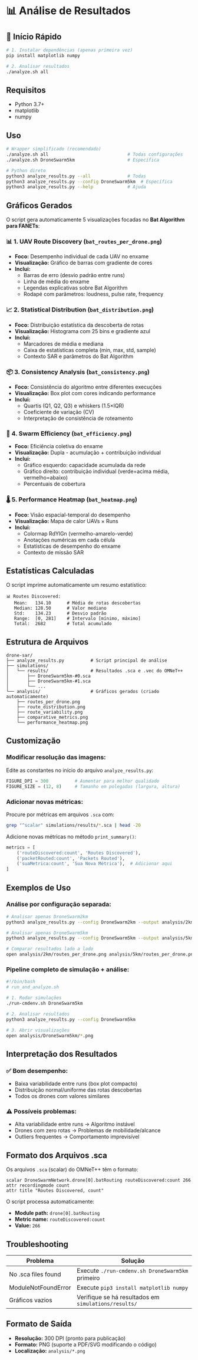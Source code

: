# 📊 Análise de Resultados

## 🚀 Início Rápido

```bash
# 1. Instalar dependências (apenas primeira vez)
pip install matplotlib numpy

# 2. Analisar resultados
./analyze.sh all
```

## Requisitos

- Python 3.7+
- matplotlib
- numpy

## Uso

```bash
# Wrapper simplificado (recomendado)
./analyze.sh all                              # Todas configurações
./analyze.sh DroneSwarm5km                    # Específica

# Python direto
python3 analyze_results.py --all              # Todas
python3 analyze_results.py --config DroneSwarm5km  # Específica
python3 analyze_results.py --help             # Ajuda
```

## Gráficos Gerados

O script gera automaticamente 5 visualizações focadas no **Bat Algorithm para FANETs**:

### 📊 1. **UAV Route Discovery** (`bat_routes_per_drone.png`)
- **Foco:** Desempenho individual de cada UAV no enxame
- **Visualização:** Gráfico de barras com gradiente de cores
- **Inclui:** 
  - Barras de erro (desvio padrão entre runs)
  - Linha de média do enxame
  - Legendas explicativas sobre Bat Algorithm
  - Rodapé com parâmetros: loudness, pulse rate, frequency

### 📈 2. **Statistical Distribution** (`bat_distribution.png`)
- **Foco:** Distribuição estatística da descoberta de rotas
- **Visualização:** Histograma com 25 bins e gradiente azul
- **Inclui:**
  - Marcadores de média e mediana
  - Caixa de estatísticas completa (min, max, std, sample)
  - Contexto SAR e parâmetros do Bat Algorithm

### 📦 3. **Consistency Analysis** (`bat_consistency.png`)
- **Foco:** Consistência do algoritmo entre diferentes execuções
- **Visualização:** Box plot com cores indicando performance
- **Inclui:**
  - Quartis (Q1, Q2, Q3) e whiskers (1.5×IQR)
  - Coeficiente de variação (CV)
  - Interpretação de consistência de roteamento

### 🎯 4. **Swarm Efficiency** (`bat_efficiency.png`)
- **Foco:** Eficiência coletiva do enxame
- **Visualização:** Dupla - acumulação + contribuição individual
- **Inclui:**
  - Gráfico esquerdo: capacidade acumulada da rede
  - Gráfico direito: contribuição individual (verde=acima média, vermelho=abaixo)
  - Percentuais de cobertura

### 🌡️ 5. **Performance Heatmap** (`bat_heatmap.png`)
- **Foco:** Visão espacial-temporal do desempenho
- **Visualização:** Mapa de calor UAVs × Runs
- **Inclui:**
  - Colormap RdYlGn (vermelho-amarelo-verde)
  - Anotações numéricas em cada célula
  - Estatísticas de desempenho do enxame
  - Contexto de missão SAR

## Estatísticas Calculadas

O script imprime automaticamente um resumo estatístico:

```
📊 Routes Discovered:
   Mean:   134.10      # Média de rotas descobertas
   Median: 128.50      # Valor mediano
   Std:    134.23      # Desvio padrão
   Range:  [0, 281]    # Intervalo [mínimo, máximo]
   Total:  2682        # Total acumulado
```

## Estrutura de Arquivos

```
drone-sar/
├── analyze_results.py          # Script principal de análise
├── simulations/
│   └── results/                # Resultados .sca e .vec do OMNeT++
│       ├── DroneSwarm5km-#0.sca
│       ├── DroneSwarm5km-#1.sca
│       └── ...
└── analysis/                   # Gráficos gerados (criado automaticamente)
    ├── routes_per_drone.png
    ├── route_distribution.png
    ├── route_variability.png
    ├── comparative_metrics.png
    └── performance_heatmap.png
```

## Customização

### Modificar resolução das imagens:

Edite as constantes no início do arquivo `analyze_results.py`:

```python
FIGURE_DPI = 300          # Aumentar para melhor qualidade
FIGURE_SIZE = (12, 8)     # Tamanho em polegadas (largura, altura)
```

### Adicionar novas métricas:

Procure por métricas em arquivos `.sca` com:

```bash
grep "^scalar" simulations/results/*.sca | head -20
```

Adicione novas métricas no método `print_summary()`:

```python
metrics = [
    ('routeDiscovered:count', 'Routes Discovered'),
    ('packetRouted:count', 'Packets Routed'),
    ('suaMetrica:count', 'Sua Nova Métrica'),  # Adicionar aqui
]
```

## Exemplos de Uso

### Análise por configuração separada:

```bash
# Analisar apenas DroneSwarm2km
python3 analyze_results.py --config DroneSwarm2km --output analysis/2km

# Analisar apenas DroneSwarm5km
python3 analyze_results.py --config DroneSwarm5km --output analysis/5km

# Comparar resultados lado a lado
open analysis/2km/routes_per_drone.png analysis/5km/routes_per_drone.png
```

### Pipeline completo de simulação + análise:

```bash
#!/bin/bash
# run_and_analyze.sh

# 1. Rodar simulações
./run-cmdenv.sh DroneSwarm5km

# 2. Analisar resultados
python3 analyze_results.py --config DroneSwarm5km

# 3. Abrir visualizações
open analysis/DroneSwarm5km/*.png
```

## Interpretação dos Resultados

### ✅ Bom desempenho:
- Baixa variabilidade entre runs (box plot compacto)
- Distribuição normal/uniforme das rotas descobertas
- Todos os drones com valores similares

### ⚠️ Possíveis problemas:
- Alta variabilidade entre runs → Algoritmo instável
- Drones com zero rotas → Problemas de mobilidade/alcance
- Outliers frequentes → Comportamento imprevisível

## Formato dos Arquivos .sca

Os arquivos `.sca` (scalar) do OMNeT++ têm o formato:

```
scalar DroneSwarmNetwork.drone[0].batRouting routeDiscovered:count 266
attr recordingmode count
attr title "Routes Discovered, count"
```

O script processa automaticamente:
- **Module path:** `drone[0].batRouting`
- **Metric name:** `routeDiscovered:count`
- **Value:** `266`

## Troubleshooting

| Problema | Solução |
|----------|---------|
| No .sca files found | Execute `./run-cmdenv.sh DroneSwarm5km` primeiro |
| ModuleNotFoundError | Execute `pip3 install matplotlib numpy` |
| Gráficos vazios | Verifique se há resultados em `simulations/results/` |

## Formato de Saída

- **Resolução:** 300 DPI (pronto para publicação)
- **Formato:** PNG (suporte a PDF/SVG modificando o código)
- **Localização:** `analysis/*.png`
